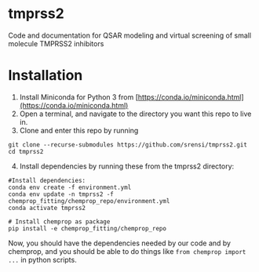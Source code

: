 # tmprss2
Code and documentation for QSAR modeling and virtual screening of small molecule TMPRSS2 inhibitors

# Installation
1. Install Miniconda for Python 3 from [https://conda.io/miniconda.html](https://conda.io/miniconda.html)
2. Open a terminal, and navigate to the directory you want this repo to live in.
3. Clone and enter this repo by running
```shell script
git clone --recurse-submodules https://github.com/srensi/tmprss2.git
cd tmprss2
```
4. Install dependencies by running these from the tmprss2 directory:
```shell script
#Install dependencies:
conda env create -f environment.yml
conda env update -n tmprss2 -f chemprop_fitting/chemprop_repo/environment.yml
conda activate tmprss2

# Install chemprop as package
pip install -e chemprop_fitting/chemprop_repo
```

Now, you should have the dependencies needed by our code and by chemprop, and you should
be able to do things like ```from chemprop import ...``` in python scripts.
